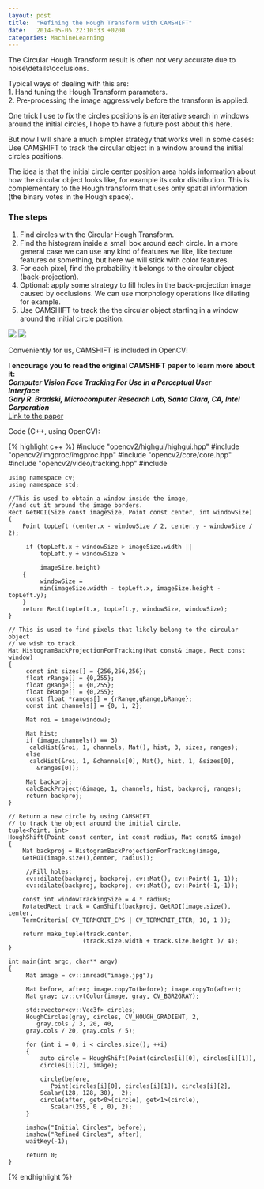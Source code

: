 ```yaml
---
layout: post
title:  "Refining the Hough Transform with CAMSHIFT"
date:   2014-05-05 22:10:33 +0200
categories: MachineLearning
---
```


The Circular Hough Transform result is often not very accurate due to noise\details\occlusions.  

Typical ways of dealing with this are:  
1\. Hand tuning the Hough Transform parameters.  
2\. Pre-processing the image aggressively before the transform is applied.  

One trick I use to fix the circles positions is an iterative search in windows around the initial circles, I hope to have a future post about this here.  

But now I will share a much simpler strategy that works well in some cases: Use CAMSHIFT to track the circular object in a window around the initial circles positions.  

The idea is that the initial circle center position area holds information about how the circular object looks like, for example its color distribution. This is complementary to the Hough transform that uses only spatial information (the binary votes in the Hough space).  

### The steps
1.  Find circles with the Circular Hough Transform.
2.  Find the histogram inside a small box around each circle. <span style="text-align: center;">In a more general case we can use any kind of features we like, like texture features or something, </span>but here we will stick with color features.
3.  For each pixel, find the probability it belongs to the circular object (back-projection).
4.  Optional: apply some strategy to fill holes in the back-projection image caused by occlusions. We can use morphology operations like dilating for example.
5.  Use CAMSHIFT to track the the circular object starting in a window around the initial circle position.

[![](http://2.bp.blogspot.com/-c9yGeYXMjGs/U047G2o5cBI/AAAAAAAAFgQ/GDTWC5m1u7Q/s1600/initial.jpg)](http://2.bp.blogspot.com/-c9yGeYXMjGs/U047G2o5cBI/AAAAAAAAFgQ/GDTWC5m1u7Q/s1600/initial.jpg)  [![](http://1.bp.blogspot.com/-iarLgzZ5jIk/U04609-Q0QI/AAAAAAAAFgE/1kGJ_Lcy7y4/s1600/refined.jpg)](http://1.bp.blogspot.com/-iarLgzZ5jIk/U04609-Q0QI/AAAAAAAAFgE/1kGJ_Lcy7y4/s1600/refined.jpg)

Conveniently for us, CAMSHIFT is included in OpenCV!  

**I encourage you to read the original CAMSHIFT paper to learn more about it:**  
**_Computer Vision Face Tracking For Use in a Perceptual User_**  
**_Interface_**  
**_Gary R. Bradski, Microcomputer Research Lab, Santa Clara, CA, Intel Corporation_**  
[Link to the paper](http://www.cse.psu.edu/~rcollins/CSE598G/papers/camshift.pdf)  

Code (C++, using OpenCV):

{% highlight c++ %}
    #include "opencv2/highgui/highgui.hpp"
    #include "opencv2/imgproc/imgproc.hpp"
    #include "opencv2/core/core.hpp"
    #include "opencv2/video/tracking.hpp"
    #include <tuple>

    using namespace cv;
    using namespace std;

    //This is used to obtain a window inside the image,
    //and cut it around the image borders.
    Rect GetROI(Size const imageSize, Point const center, int windowSize)
    {
        Point topLeft (center.x - windowSize / 2, center.y - windowSize / 2);

         if (topLeft.x + windowSize > imageSize.width || 
             topLeft.y + windowSize >
             
             imageSize.height)
        {
             windowSize = 
             min(imageSize.width - topLeft.x, imageSize.height - topLeft.y);
        } 
        return Rect(topLeft.x, topLeft.y, windowSize, windowSize);
    }

    // This is used to find pixels that likely belong to the circular object
    // we wish to track.
    Mat HistogramBackProjectionForTracking(Mat const& image, Rect const window)
    {
         const int sizes[] = {256,256,256};
         float rRange[] = {0,255};
         float gRange[] = {0,255};
         float bRange[] = {0,255};
         const float *ranges[] = {rRange,gRange,bRange};
         const int channels[] = {0, 1, 2};

         Mat roi = image(window);

         Mat hist;
         if (image.channels() == 3)
          calcHist(&roi, 1, channels, Mat(), hist, 3, sizes, ranges);
         else
          calcHist(&roi, 1, &channels[0], Mat(), hist, 1, &sizes[0], 
            &ranges[0]);

         Mat backproj;
         calcBackProject(&image, 1, channels, hist, backproj, ranges);
         return backproj;
    }

    // Return a new circle by using CAMSHIFT 
    // to track the object around the initial circle.
    tuple<Point, int> 
    HoughShift(Point const center, int const radius, Mat const& image)
    {
        Mat backproj = HistogramBackProjectionForTracking(image, 
        GetROI(image.size(),center, radius));

         //Fill holes:
         cv::dilate(backproj, backproj, cv::Mat(), cv::Point(-1,-1));
         cv::dilate(backproj, backproj, cv::Mat(), cv::Point(-1,-1));

        const int windowTrackingSize = 4 * radius;
        RotatedRect track = CamShift(backproj, GetROI(image.size(), center,
        TermCriteria( CV_TERMCRIT_EPS | CV_TERMCRIT_ITER, 10, 1 ));

        return make_tuple(track.center, 
                         (track.size.width + track.size.height )/ 4);
    }

    int main(int argc, char** argv)
    {
         Mat image = cv::imread("image.jpg");

         Mat before, after; image.copyTo(before); image.copyTo(after);
         Mat gray; cv::cvtColor(image, gray, CV_BGR2GRAY);

         std::vector<cv::Vec3f> circles;
         HoughCircles(gray, circles, CV_HOUGH_GRADIENT, 2, 
            gray.cols / 3, 20, 40,
         gray.cols / 20, gray.cols / 5);

         for (int i = 0; i < circles.size(); ++i)
         {
             auto circle = HoughShift(Point(circles[i][0], circles[i][1]), 
             circles[i][2], image);

             circle(before, 
                Point(circles[i][0], circles[i][1]), circles[i][2], 
             Scalar(128, 128, 30),  2);
             circle(after, get<0>(circle), get<1>(circle), 
                Scalar(255, 0 , 0), 2);
         }

         imshow("Initial Circles", before);
         imshow("Refined Circles", after);
         waitKey(-1);

         return 0;
    }
{% endhighlight %}